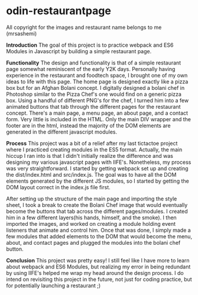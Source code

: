 # odin-restaurantpage
All copyright for the images and restaurant name belongs to me (mrsashemi)

**Introduction** 
The goal of this project is to practice webpack and ES6 Modules in Javascript by building a simple restaurant page.

**Functionality** 
The design and functionality is that of a simple restaurant page somewhat reminiscent of the early Y2K days. Personally having experience in the restaurant and foodtech space, I brought one of my own ideas to life with this page. The home page is designed exactly like a pizza box but for an Afghan Bolani concept. I digitally designed a bolani chef in Photoshop similar to the Pizza Chef's one would find on a generic pizza box. Using a handful of different PNG's for the chef, I turned him into a few animated buttons that tab through the different pages for the restaurant concept. There's a main page, a menu page, an about page, and a contact form. Very little is included in the HTML. Only the main DIV wrapper and the footer are in the html, instead the majority of the DOM elements are generated in the different javascript modules. 

**Process**
This project was a bit of a relief after my last tictactoe project where I practiced creating modules in the ES5 format. Actually, the main hiccup I ran into is that I didn't initially realize the difference and was designing my various javascript pages with IIFE's. Nonetheless, my process was very straightforward. I started by getting webpack set up and creating the dist/index.html and src/index.js. The goal was to have all the DOM elements generated by the different JS modules, so I started by getting the DOM layout correct in the index.js file first. 

After setting up the structure of the main page and importing the style sheet, I took a break to create the Bolani Chef image that would eventually become the buttons that tab across the different pages/modules. I created him in a few different layers(his hands, himself, and the smoke). I then imported the images, and worked on creating a module holding event listeners that animate and control him. Once that was done, I simply made a few modules that added elements to the DOM that would become the menu, about, and contact pages and plugged the modules into the bolani chef button. 

**Conclusion**
This project was pretty easy! I still feel like I have more to learn about webpack and ES6 Modules, but realizing my error in being redundant by using IIFE's helped me wrap my head around the design process. I do intend on revisiting this project in the future, not just for coding practice, but for potentially launching a restaurant ;)

